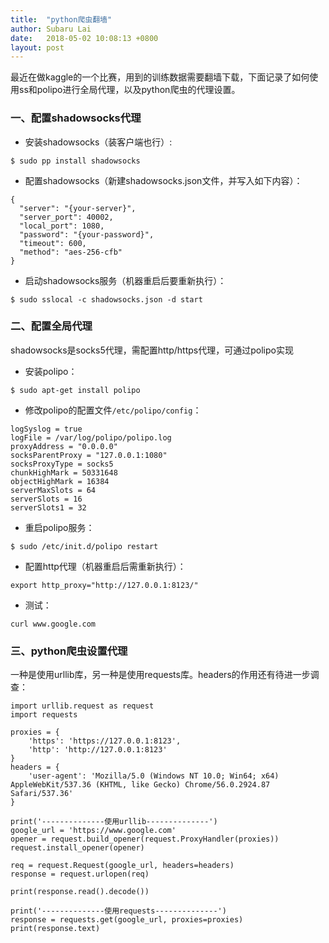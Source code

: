 ```yaml
---
title:  "python爬虫翻墙"
author: Subaru Lai
date:   2018-05-02 10:08:13 +0800
layout: post
---
```


最近在做kaggle的一个比赛，用到的训练数据需要翻墙下载，下面记录了如何使用ss和polipo进行全局代理，以及python爬虫的代理设置。

### 一、配置shadowsocks代理

- 安装shadowsocks（装客户端也行）:
```
$ sudo pp install shadowsocks
```

- 配置shadowsocks（新建shadowsocks.json文件，并写入如下内容）：
```
{
  "server": "{your-server}",
  "server_port": 40002,
  "local_port": 1080,
  "password": "{your-password}",
  "timeout": 600,
  "method": "aes-256-cfb"
}
```

- 启动shadowsocks服务（机器重启后要重新执行）：
```
$ sudo sslocal -c shadowsocks.json -d start
```

### 二、配置全局代理
shadowsocks是socks5代理，需配置http/https代理，可通过polipo实现

- 安装polipo：
```
$ sudo apt-get install polipo
```

- 修改polipo的配置文件`/etc/polipo/config`：
```
logSyslog = true
logFile = /var/log/polipo/polipo.log
proxyAddress = "0.0.0.0"
socksParentProxy = "127.0.0.1:1080"
socksProxyType = socks5
chunkHighMark = 50331648
objectHighMark = 16384
serverMaxSlots = 64
serverSlots = 16
serverSlots1 = 32
```

- 重启polipo服务：
```
$ sudo /etc/init.d/polipo restart
```

- 配置http代理（机器重启后需重新执行）：
```
export http_proxy="http://127.0.0.1:8123/"
```

- 测试：
```
curl www.google.com
```

### 三、python爬虫设置代理
一种是使用urllib库，另一种是使用requests库。headers的作用还有待进一步调查：
```
import urllib.request as request
import requests

proxies = {
    'https': 'https://127.0.0.1:8123',
    'http': 'http://127.0.0.1:8123'
}
headers = {
    'user-agent': 'Mozilla/5.0 (Windows NT 10.0; Win64; x64) AppleWebKit/537.36 (KHTML, like Gecko) Chrome/56.0.2924.87 Safari/537.36'
}

print('--------------使用urllib--------------')
google_url = 'https://www.google.com'
opener = request.build_opener(request.ProxyHandler(proxies))
request.install_opener(opener)

req = request.Request(google_url, headers=headers)
response = request.urlopen(req)

print(response.read().decode())

print('--------------使用requests--------------')
response = requests.get(google_url, proxies=proxies)
print(response.text)
```